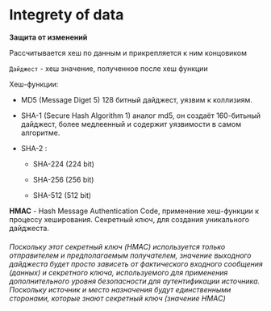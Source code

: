 # Integrety of data

**Защита от изменений**

Рассчитывается хеш по данным и прикрепляется к ним концовиком

`Дайджест` - хеш значение, полученное после хеш функции

Хеш-функции:

- MD5 (Message Diget 5) 128 битный дайджест, уязвим к коллизиям. 

- SHA-1 (Secure Hash Algorithm 1) аналог md5, он создаёт 160-битьный дайджест, более медлеенный и содержит уязвимости в самом алгоритме.

- SHA-2 :

	- SHA-224 (224 bit)

	- SHA-256 (256 bit)

	- SHA-512 (512 bit)

**HMAC** - Hash Message Authentication Code, применение хеш-функции к процессу хеширования. Секретный ключ, для создания уникального дайджеста.

###### Поскольку этот секретный ключ (HMAC) используется только отправителем и предполагаемым получателем, значение выходного дайджеста будет просто зависеть от фактического входного сообщения (данных) и секретного ключа, используемого для применения дополнительного уровня безопасности для аутентификации источника. Поскольку источник и место назначения будут единственными сторонами, которые знают секретный ключ (значение HMAC) 
